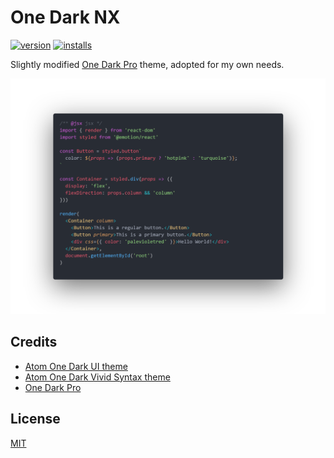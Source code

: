 # One Dark NX

[![version](https://vsmarketplacebadge.apphb.com/version-short/vxna.one-dark-nx.svg)](https://marketplace.visualstudio.com/items?itemName=vxna.one-dark-nx) [![installs](https://vsmarketplacebadge.apphb.com/installs-short/vxna.one-dark-nx.svg)](https://marketplace.visualstudio.com/items?itemName=vxna.one-dark-nx)

Slightly modified [One Dark Pro](https://github.com/Binaryify/OneDark-Pro) theme, adopted for my own needs.

![screenshot](assets/screenshot.png?raw=true 'screenshot')

## Credits

- [Atom One Dark UI theme](https://atom.io/themes/one-dark-ui)
- [Atom One Dark Vivid Syntax theme](https://atom.io/themes/one-dark-vivid-syntax)
- [One Dark Pro](https://github.com/Binaryify/OneDark-Pro)

## License

[MIT](./LICENSE)
